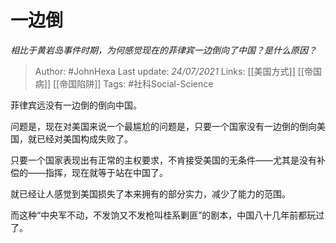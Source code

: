 # 一边倒
*相比于黄岩岛事件时期，为何感觉现在的菲律宾一边倒向了中国？是什么原因？*

> Author: #JohnHexa
Last update: *24/07/2021* 
Links: [[美国方式]] [[帝国病]] [[帝国陷阱]]
Tags: #社科Social-Science 

菲律宾远没有一边倒的倒向中国。

问题是，现在对美国来说一个最尴尬的问题是，只要一个国家没有一边倒的倒向美国，就已经对美国构成失败了。

只要一个国家表现出有正常的主权要求，不肯接受美国的无条件——尤其是没有补偿的——指挥，现在就等于站在中国了。

就已经让人感觉到美国损失了本来拥有的部分实力，减少了能力的范围。

而这种“中央军不动，不发饷又不发枪叫桂系剿匪”的剧本，中国八十几年前都玩过了。

  